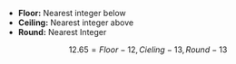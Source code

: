 - **Floor:** Nearest integer below
- **Ceiling:** Nearest integer above
- **Round:** Nearest Integer

$$
12.65 = Floor-12,Cieling-13, Round-13
$$
